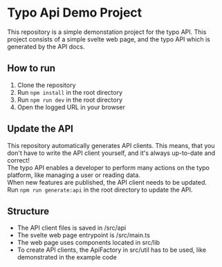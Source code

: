 # Typo Api Demo Project
This repository is a simple demonstation project for the typo API.
This project consists of a simple svelte web page, and the typo API which is generated by the API docs.

## How to run
1. Clone the repository
2. Run `npm install` in the root directory
3. Run `npm run dev` in the root directory
4. Open the logged URL in your browser

## Update the API
This repository automatically generates API clients. This means, that you don't have to write the API client yourself, and it's always up-to-date and correct!  
The typo API enables a developer to perform many actions on the typo platform, like managing a user or reading data.  
When new features are published, the API client needs to be updated.  
Run `npm run generate:api` in the root directory to update the API. 

## Structure
- The API client files is saved in /src/api
- The svelte web page entrypoint is /src/main.ts
- The web page uses components located in src/lib
- To create API clients, the ApiFactory in src/util has to be used, like demonstrated in the example code